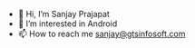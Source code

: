 - 👋 Hi, I’m Sanjay Prajapat
- 👀 I’m interested in Android
- 📫 How to reach me sanjay@gtsinfosoft.com

<!---
sanjayGts/sanjayGts is a ✨ special ✨ repository because its `README.md` (this file) appears on your GitHub profile.
You can click the Preview link to take a look at your changes.
--->
